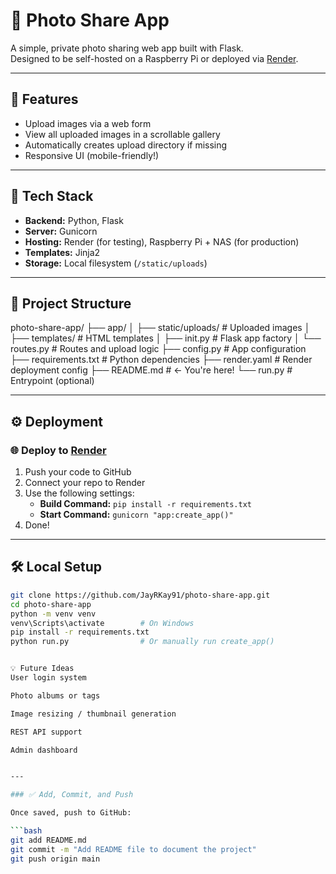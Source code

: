# 📸 Photo Share App

A simple, private photo sharing web app built with Flask.  
Designed to be self-hosted on a Raspberry Pi or deployed via [Render](https://render.com).

---

## 🚀 Features

- Upload images via a web form
- View all uploaded images in a scrollable gallery
- Automatically creates upload directory if missing
- Responsive UI (mobile-friendly!)

---

## 🔧 Tech Stack

- **Backend:** Python, Flask
- **Server:** Gunicorn
- **Hosting:** Render (for testing), Raspberry Pi + NAS (for production)
- **Templates:** Jinja2
- **Storage:** Local filesystem (`/static/uploads`)

---

## 📁 Project Structure

photo-share-app/ ├── app/ │ ├── static/uploads/ # Uploaded images │ ├── templates/ # HTML templates │ ├── init.py # Flask app factory │ └── routes.py # Routes and upload logic ├── config.py # App configuration ├── requirements.txt # Python dependencies ├── render.yaml # Render deployment config ├── README.md # ← You're here! └── run.py # Entrypoint (optional)


---

## ⚙️ Deployment

### 🌐 Deploy to [Render](https://render.com)

1. Push your code to GitHub
2. Connect your repo to Render
3. Use the following settings:
   - **Build Command:** `pip install -r requirements.txt`
   - **Start Command:** `gunicorn "app:create_app()"`
4. Done!

---

## 🛠 Local Setup

```bash
git clone https://github.com/JayRKay91/photo-share-app.git
cd photo-share-app
python -m venv venv
venv\Scripts\activate        # On Windows
pip install -r requirements.txt
python run.py                # Or manually run create_app()


💡 Future Ideas
User login system

Photo albums or tags

Image resizing / thumbnail generation

REST API support

Admin dashboard


---

### ✅ Add, Commit, and Push

Once saved, push to GitHub:

```bash
git add README.md
git commit -m "Add README file to document the project"
git push origin main

